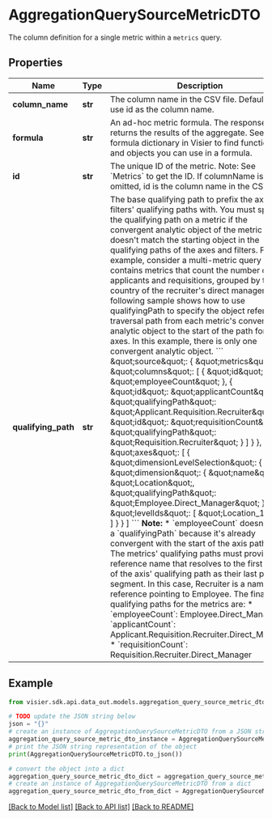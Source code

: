 # AggregationQuerySourceMetricDTO

The column definition for a single metric within a `metrics` query.

## Properties

Name | Type | Description | Notes
------------ | ------------- | ------------- | -------------
**column_name** | **str** | The column name in the CSV file. Default is to use id as the column name. | [optional] 
**formula** | **str** | An ad-hoc metric formula. The response returns the results of the aggregate.  See the formula dictionary in Visier to find functions and objects you can use in a formula. | [optional] 
**id** | **str** | The unique ID of the metric. Note: See &#x60;Metrics&#x60; to get the ID.  If columnName is omitted, id is the column name in the CSV file. | [optional] 
**qualifying_path** | **str** | The base qualifying path to prefix the axes and filters&#39; qualifying paths with.  You must specify the qualifying path on a metric if the convergent analytic object of the metric doesn&#39;t match the  starting object in the qualifying paths of the axes and filters.   For example, consider a multi-metric query that contains metrics that count the number of applicants and requisitions,  grouped by the country of the recruiter&#39;s direct manager. The following sample shows how to use qualifyingPath to specify  the object reference traversal path from each metric&#39;s convergent analytic object to the start of the path for the axes.  In this example, there is only one convergent analytic object.  &#x60;&#x60;&#x60;  \&quot;source\&quot;: {      \&quot;metrics\&quot;: {         \&quot;columns\&quot;: [             {                 \&quot;id\&quot;: \&quot;employeeCount\&quot;             },             {                 \&quot;id\&quot;: \&quot;applicantCount\&quot;,                 \&quot;qualifyingPath\&quot;: \&quot;Applicant.Requisition.Recruiter\&quot;             },             {                 \&quot;id\&quot;: \&quot;requisitionCount\&quot;,                 \&quot;qualifyingPath\&quot;: \&quot;Requisition.Recruiter\&quot;             }         ]     }  },  \&quot;axes\&quot;: [     {         \&quot;dimensionLevelSelection\&quot;: {             \&quot;dimension\&quot;: {                 \&quot;name\&quot;: \&quot;Location\&quot;,                 \&quot;qualifyingPath\&quot;: \&quot;Employee.Direct_Manager\&quot;             },             \&quot;levelIds\&quot;: [                 \&quot;Location_1\&quot;             ]         }     }  ]  &#x60;&#x60;&#x60;  **Note:**  * &#x60;employeeCount&#x60; doesn&#39;t need a &#x60;qualifyingPath&#x60; because it&#39;s already convergent with the start of the axis path.  * The metrics&#39; qualifying paths must provide the reference name that resolves to the first object of the axis&#39; qualifying path as their last path segment. In this case, Recruiter is a named reference pointing to Employee. The final qualifying paths for the metrics are:      * &#x60;employeeCount&#x60;: Employee.Direct_Manager      * &#x60;applicantCount&#x60;: Applicant.Requisition.Recruiter.Direct_Manager      * &#x60;requisitionCount&#x60;: Requisition.Recruiter.Direct_Manager | [optional] 

## Example

```python
from visier.sdk.api.data_out.models.aggregation_query_source_metric_dto import AggregationQuerySourceMetricDTO

# TODO update the JSON string below
json = "{}"
# create an instance of AggregationQuerySourceMetricDTO from a JSON string
aggregation_query_source_metric_dto_instance = AggregationQuerySourceMetricDTO.from_json(json)
# print the JSON string representation of the object
print(AggregationQuerySourceMetricDTO.to_json())

# convert the object into a dict
aggregation_query_source_metric_dto_dict = aggregation_query_source_metric_dto_instance.to_dict()
# create an instance of AggregationQuerySourceMetricDTO from a dict
aggregation_query_source_metric_dto_from_dict = AggregationQuerySourceMetricDTO.from_dict(aggregation_query_source_metric_dto_dict)
```
[[Back to Model list]](../README.md#documentation-for-models) [[Back to API list]](../README.md#documentation-for-api-endpoints) [[Back to README]](../README.md)


